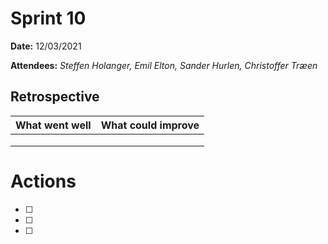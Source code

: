 
# Sprint 10

**Date:** 12/03/2021

**Attendees:** *Steffen Holanger, Emil Elton, Sander Hurlen, Christoffer Træen*

## Retrospective

| What went well                                               | What could improve                                |
| ------------------------------------------------------------ | ------------------------------------------------- |
|  |  |
|  |  |
|  |  |

# Actions

- [ ] 
- [ ] 
- [ ] 

